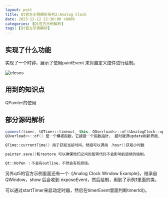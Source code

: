 ```yaml
---
layout: post
title: Qt官方示例解析系列2:Analog Clock
date: 2023-12-12 22:30:00 +0800
categories: [Qt官方示例解析]
tags: [Qt官方示例解析]
---
```


## 实现了什么功能
实现了一个时钟，展示了使用paintEvent 来对自定义控件进行绘制。

![elesos](https://doc.qt.io/qt-5/images/analogclock-window-example.png)

## 用到的知识点
QPainter的使用
## 部分源码解析
```cpp
connect(timer, &QTimer::timeout, this, QOverload<>::of(&AnalogClock::update));
QOverload<>::of() 是一个模板函数，它接受一个函数指针， 超时就调update刷新界面, 可以用qOverload<>(xxx) 代替

QTime::currentTime() 用于获取当前时间，然后可以调用 .hour()获取小时数

painter.save()和restore 可以确保他们之间的旋转代码不会影响到后续的绘制。

Qt::NoPen ：不会有outline，不然会有轮廓线。
```
另外qt5的官方示例里面还有一个《Analog Clock Window Example》，继承自QWindow，show 后会收到 exposeEvent，然后绘制，用到了示例1里面的类。

可以通过startTimer来启动定时器，然后在timerEvent里面判断timerId()。
